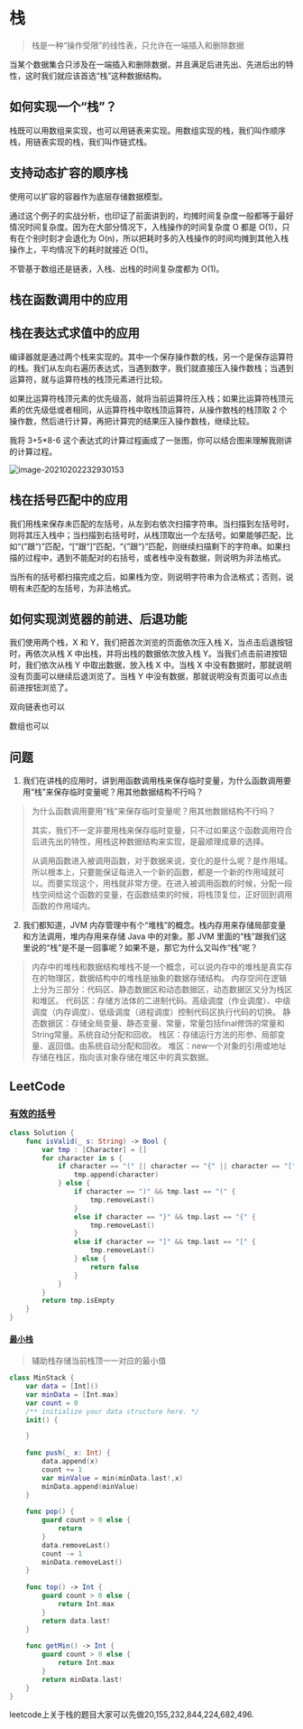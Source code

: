 # 栈

> 栈是一种“操作受限”的线性表，只允许在一端插入和删除数据

当某个数据集合只涉及在一端插入和删除数据，并且满足后进先出、先进后出的特性，这时我们就应该首选“栈”这种数据结构。

## 如何实现一个“栈”？

栈既可以用数组来实现，也可以用链表来实现。用数组实现的栈，我们叫作顺序栈，用链表实现的栈，我们叫作链式栈。

## 支持动态扩容的顺序栈

使用可以扩容的容器作为底层存储数据模型。

通过这个例子的实战分析，也印证了前面讲到的，均摊时间复杂度一般都等于最好情况时间复杂度。因为在大部分情况下，入栈操作的时间复杂度 O 都是 O(1)，只有在个别时刻才会退化为 O(n)，所以把耗时多的入栈操作的时间均摊到其他入栈操作上，平均情况下的耗时就接近 O(1)。

不管基于数组还是链表，入栈、出栈的时间复杂度都为 O(1)。

## 栈在函数调用中的应用

## 栈在表达式求值中的应用

编译器就是通过两个栈来实现的。其中一个保存操作数的栈，另一个是保存运算符的栈。我们从左向右遍历表达式，当遇到数字，我们就直接压入操作数栈；当遇到运算符，就与运算符栈的栈顶元素进行比较。

如果比运算符栈顶元素的优先级高，就将当前运算符压入栈；如果比运算符栈顶元素的优先级低或者相同，从运算符栈中取栈顶运算符，从操作数栈的栈顶取 2 个操作数，然后进行计算，再把计算完的结果压入操作数栈，继续比较。

我将 3+5*8-6 这个表达式的计算过程画成了一张图，你可以结合图来理解我刚讲的计算过程。

![image-20210202232930153](04_栈.assets/image-20210202232930153.png)

## 栈在括号匹配中的应用

我们用栈来保存未匹配的左括号，从左到右依次扫描字符串。当扫描到左括号时，则将其压入栈中；当扫描到右括号时，从栈顶取出一个左括号。如果能够匹配，比如“(”跟“)”匹配，“[”跟“]”匹配，“{”跟“}”匹配，则继续扫描剩下的字符串。如果扫描的过程中，遇到不能配对的右括号，或者栈中没有数据，则说明为非法格式。

当所有的括号都扫描完成之后，如果栈为空，则说明字符串为合法格式；否则，说明有未匹配的左括号，为非法格式。

## 如何实现浏览器的前进、后退功能

我们使用两个栈，X 和 Y，我们把首次浏览的页面依次压入栈 X，当点击后退按钮时，再依次从栈 X 中出栈，并将出栈的数据依次放入栈 Y。当我们点击前进按钮时，我们依次从栈 Y 中取出数据，放入栈 X 中。当栈 X 中没有数据时，那就说明没有页面可以继续后退浏览了。当栈 Y 中没有数据，那就说明没有页面可以点击前进按钮浏览了。

双向链表也可以

数组也可以

## 问题

1. 我们在讲栈的应用时，讲到用函数调用栈来保存临时变量，为什么函数调用要用“栈”来保存临时变量呢？用其他数据结构不行吗？

> 为什么函数调用要用“栈”来保存临时变量呢？用其他数据结构不行吗？
>
> 其实，我们不一定非要用栈来保存临时变量，只不过如果这个函数调用符合后进先出的特性，用栈这种数据结构来实现，是最顺理成章的选择。
>
> 从调用函数进入被调用函数，对于数据来说，变化的是什么呢？是作用域。所以根本上，只要能保证每进入一个新的函数，都是一个新的作用域就可以。而要实现这个，用栈就非常方便。在进入被调用函数的时候，分配一段栈空间给这个函数的变量，在函数结束的时候，将栈顶复位，正好回到调用函数的作用域内。

2. 我们都知道，JVM 内存管理中有个“堆栈”的概念。栈内存用来存储局部变量和方法调用，堆内存用来存储 Java 中的对象。那 JVM 里面的“栈”跟我们这里说的“栈”是不是一回事呢？如果不是，那它为什么又叫作“栈”呢？

> 内存中的堆栈和数据结构堆栈不是一个概念，可以说内存中的堆栈是真实存在的物理区，数据结构中的堆栈是抽象的数据存储结构。
>     内存空间在逻辑上分为三部分：代码区、静态数据区和动态数据区，动态数据区又分为栈区和堆区。
> 代码区：存储方法体的二进制代码。高级调度（作业调度）、中级调度（内存调度）、低级调度（进程调度）控制代码区执行代码的切换。
> 静态数据区：存储全局变量、静态变量、常量，常量包括final修饰的常量和String常量。系统自动分配和回收。
> 栈区：存储运行方法的形参、局部变量、返回值。由系统自动分配和回收。
> 堆区：new一个对象的引用或地址存储在栈区，指向该对象存储在堆区中的真实数据。

## LeetCode

### [有效的括号](https://leetcode-cn.com/problems/valid-parentheses/)

```swift
class Solution {
    func isValid(_ s: String) -> Bool {
        var tmp : [Character] = []
        for character in s {
            if character == "(" || character == "{" || character == "[" {
                tmp.append(character)
            } else {
                if character == ")" && tmp.last == "(" {
                    tmp.removeLast()
                }
                else if character == "}" && tmp.last == "{" {
                    tmp.removeLast()
                }
                else if character == "]" && tmp.last == "[" {
                    tmp.removeLast()
                } else {
                    return false
                }
            }
        }
        return tmp.isEmpty
    }
}
```

#### [最小栈](https://leetcode-cn.com/problems/min-stack/)

> 辅助栈存储当前栈顶一一对应的最小值

```swift
class MinStack {
    var data = [Int]()
    var minData = [Int.max]
    var count = 0
    /** initialize your data structure here. */
    init() {

    }
    
    func push(_ x: Int) {
        data.append(x)
        count += 1
        var minValue = min(minData.last!,x)
        minData.append(minValue)
    }
    
    func pop() {
        guard count > 0 else {
            return
        }
        data.removeLast()
        count -= 1
        minData.removeLast()
    }
    
    func top() -> Int {
        guard count > 0 else {
            return Int.max
        }
        return data.last!
    }
    
    func getMin() -> Int {
        guard count > 0 else {
            return Int.max
        }
        return minData.last!
    }
}
```



leetcode上关于栈的题目大家可以先做20,155,232,844,224,682,496.